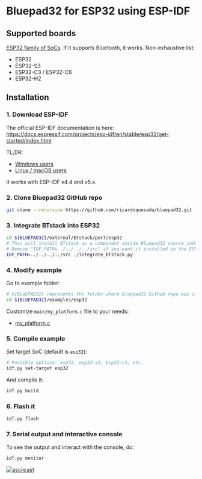 # Bluepad32 for ESP32 using ESP-IDF

## Supported boards

[ESP32 family of SoCs][esp32_socs]. If it supports Bluetooth, it works. Non-exhaustive list:

- ESP32
- ESP32-S3
- ESP32-C3 / ESP32-C6
- ESP32-H2

[esp32_socs]: https://www.espressif.com/en/products/socs

## Installation

### 1. Download ESP-IDF

The official ESP-IDF documentation is here: <https://docs.espressif.com/projects/esp-idf/en/stable/esp32/get-started/index.html>

TL;DR:

- [Windows users](https://dl.espressif.com/dl/esp-idf/)
- [Linux / macOS users](https://docs.espressif.com/projects/esp-idf/en/stable/esp32/get-started/linux-macos-setup.html)


It works with ESP-IDF v4.4 and v5.x.

### 2. Clone Bluepad32 GitHub repo

   ```sh
   git clone --recursive https://github.com/ricardoquesada/bluepad32.git
   ```

### 3. Integrate BTstack into ESP32

   ```sh
   cd ${BLUEPAD32}/external/btstack/port/esp32
   # This will install BTstack as a component inside Bluepad32 source code (recommended).
   # Remove "IDF_PATH=../../../../src" if you want it installed in the ESP-IDF folder
   IDF_PATH=../../../../src ./integrate_btstack.py
   ```

### 4. Modify example

Go to example folder:

   ```sh
   # ${BLUEPAD32} represents the folder where Bluepad32 Github repo was cloned
   cd ${BLUEPAD32}/examples/esp32
   ```

Customize `main/my_platform.c` file to your needs:

- [my_platform.c](https://github.com/ricardoquesada/bluepad32/blob/main/examples/esp32/main/my_platform.c)

### 5. Compile example

Set target SoC (default is `esp32`):

   ```sh
   # Possible options: esp32, esp32-s3, esp32-c3, etc.
   idf.py set-target esp32
   ```

And compile it:

   ```sh
   idf.py build
   ```

### 6. Flash it

   ```sh
   idf.py flash
   ```

### 7. Serial output and interactive console

To see the output and interact with the console, do:

   ```sh
   idf.py monitor
   ```

[![asciicast](https://asciinema.org/a/650459.svg)](https://asciinema.org/a/650459)

